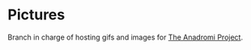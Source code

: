 # Pictures
Branch in charge of hosting gifs and images for [The Anadromi Project](https://github.com/haw230/the-anadromi-project).
